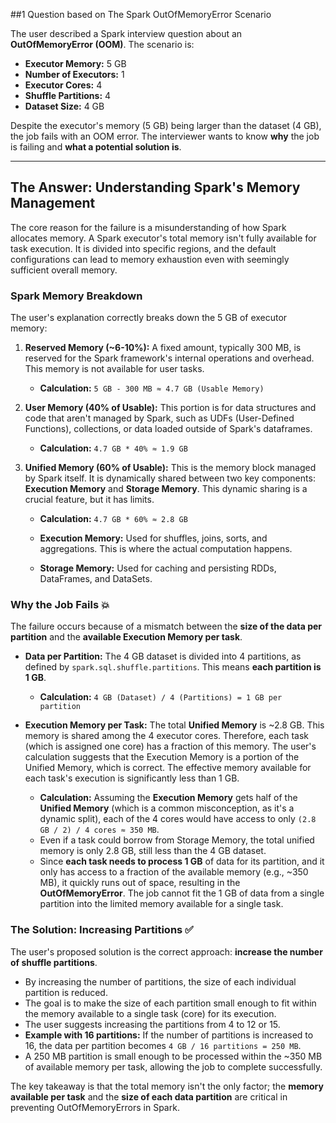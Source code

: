 ##1 Question based on The Spark OutOfMemoryError Scenario

The user described a Spark interview question about an **OutOfMemoryError (OOM)**. The scenario is:

* **Executor Memory:** 5 GB
* **Number of Executors:** 1
* **Executor Cores:** 4
* **Shuffle Partitions:** 4
* **Dataset Size:** 4 GB

Despite the executor's memory (5 GB) being larger than the dataset (4 GB), the job fails with an OOM error. The interviewer wants to know **why** the job is failing and **what a potential solution is**.

***

## The Answer: Understanding Spark's Memory Management

The core reason for the failure is a misunderstanding of how Spark allocates memory. A Spark executor's total memory isn't fully available for task execution. It is divided into specific regions, and the default configurations can lead to memory exhaustion even with seemingly sufficient overall memory.

### Spark Memory Breakdown

The user's explanation correctly breaks down the 5 GB of executor memory:

1.  **Reserved Memory (~6-10%):** A fixed amount, typically 300 MB, is reserved for the Spark framework's internal operations and overhead. This memory is not available for user tasks.
    * **Calculation:** `5 GB - 300 MB ≈ 4.7 GB (Usable Memory)`

2.  **User Memory (40% of Usable):** This portion is for data structures and code that aren't managed by Spark, such as UDFs (User-Defined Functions), collections, or data loaded outside of Spark's dataframes.
    * **Calculation:** `4.7 GB * 40% ≈ 1.9 GB`

3.  **Unified Memory (60% of Usable):** This is the memory block managed by Spark itself. It is dynamically shared between two key components: **Execution Memory** and **Storage Memory**. This dynamic sharing is a crucial feature, but it has limits.
    * **Calculation:** `4.7 GB * 60% ≈ 2.8 GB`

    * **Execution Memory:** Used for shuffles, joins, sorts, and aggregations. This is where the actual computation happens.
    * **Storage Memory:** Used for caching and persisting RDDs, DataFrames, and DataSets.



### Why the Job Fails 💥

The failure occurs because of a mismatch between the **size of the data per partition** and the **available Execution Memory per task**.

* **Data per Partition:** The 4 GB dataset is divided into 4 partitions, as defined by `spark.sql.shuffle.partitions`. This means **each partition is 1 GB**.
    * **Calculation:** `4 GB (Dataset) / 4 (Partitions) = 1 GB per partition`

* **Execution Memory per Task:** The total **Unified Memory** is ~2.8 GB. This memory is shared among the 4 executor cores. Therefore, each task (which is assigned one core) has a fraction of this memory. The user's calculation suggests that the Execution Memory is a portion of the Unified Memory, which is correct. The effective memory available for each task's execution is significantly less than 1 GB.
    * **Calculation:** Assuming the **Execution Memory** gets half of the **Unified Memory** (which is a common misconception, as it's a dynamic split), each of the 4 cores would have access to only `(2.8 GB / 2) / 4 cores ≈ 350 MB`.
    * Even if a task could borrow from Storage Memory, the total unified memory is only 2.8 GB, still less than the 4 GB dataset.
    * Since **each task needs to process 1 GB** of data for its partition, and it only has access to a fraction of the available memory (e.g., ~350 MB), it quickly runs out of space, resulting in the **OutOfMemoryError**. The job cannot fit the 1 GB of data from a single partition into the limited memory available for a single task.

### The Solution: Increasing Partitions ✅

The user's proposed solution is the correct approach: **increase the number of shuffle partitions**.

* By increasing the number of partitions, the size of each individual partition is reduced.
* The goal is to make the size of each partition small enough to fit within the memory available to a single task (core) for its execution.
* The user suggests increasing the partitions from 4 to 12 or 15.
* **Example with 16 partitions:** If the number of partitions is increased to 16, the data per partition becomes `4 GB / 16 partitions = 250 MB`.
* A 250 MB partition is small enough to be processed within the ~350 MB of available memory per task, allowing the job to complete successfully.

The key takeaway is that the total memory isn't the only factor; the **memory available per task** and the **size of each data partition** are critical in preventing OutOfMemoryErrors in Spark.
